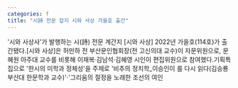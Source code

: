 ```yaml
---
categories: f
title: "시詩 전문 잡지 시와 사상 가을호 출간"
---
```

&#39;시와 사상사&#39;가 발행하는 시(詩) 전문 계간지 [시와 사상] 2022년 가을호(114호)가 출간됐다.[시와 사상]은 허만하 전 부산문인협회장(전 고신의대 교수)이 자문위원으로, 문혜원 아주대 교수를 비롯해 이재복&middot;김남석&middot;김혜영 시인이 편집위원으로 참여했다.기획특집으로 &#39;한시의 미학과 정체성&#39;을 주제로 &#39;비추의 정치학_이승인이 를 다시 읽다(김승룡 부산대 한문학과 교수)&#39;&middot;&#39;그리움의 절정을 노래한 조선의 여인